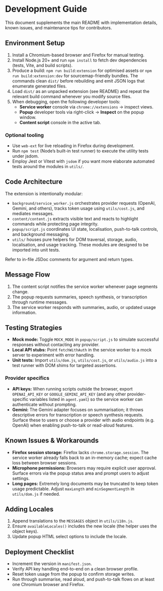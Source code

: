 # Development Guide

This document supplements the main README with implementation details, known issues, and maintenance tips for contributors.

## Environment Setup

1. Install a Chromium-based browser and Firefox for manual testing.
2. Install Node.js 20+ and run `npm install` to fetch dev dependencies (tests, Vite, and build scripts).
3. Produce a build: `npm run build:extension` for optimised assets or `npm run build:extension:dev` for sourcemap-friendly bundles. The commands clean `dist/` before rebuilding and emit JSON logs that enumerate generated files.
4. Load `dist/` as an unpacked extension (see README) and repeat the relevant build command whenever you modify source files.
5. When debugging, open the following developer tools:
   - **Service worker** console via `chrome://extensions` → inspect views.
   - **Popup** developer tools via right-click → **Inspect** on the popup window.
   - **Content script** console in the active tab.

### Optional tooling

- Use `web-ext` for live reloading in Firefox during development.
- Run `npm test` (Node’s built-in test runner) to execute the utility tests under jsdom.
- Employ Jest or Vitest with `jsdom` if you want more elaborate automated tests around the modules in `utils/`.

## Code Architecture

The extension is intentionally modular:

- `background/service_worker.js` orchestrates provider requests (OpenAI, Gemini, and others), tracks token usage using `utils/cost.js`, and mediates messages.
- `content/content.js` extracts visible text and reacts to highlight commands while protecting page integrity.
- `popup/script.js` coordinates UI state, localisation, push-to-talk controls, and background messaging.
- `utils/` houses pure helpers for DOM traversal, storage, audio, localisation, and usage tracking. These modules are designed to be imported into unit tests.

Refer to in-file JSDoc comments for argument and return types.

## Message Flow

1. The content script notifies the service worker whenever page segments change.
2. The popup requests summaries, speech synthesis, or transcription through runtime messages.
3. The service worker responds with summaries, audio, or updated usage information.

## Testing Strategies

- **Mock mode:** Toggle `MOCK_MODE` in `popup/script.js` to simulate successful responses without contacting any provider.
- **Local API stubs:** Point `fetchWithAuth` in the service worker to a mock server to experiment with error handling.
- **Unit tests:** Import `utils/dom.js`, `utils/cost.js`, or `utils/audio.js` into a test runner with DOM shims for targeted assertions.

### Provider specifics

- **API keys:** When running scripts outside the browser, export `OPENAI_API_KEY` or `GOOGLE_GEMINI_API_KEY` (and any other provider-specific variables listed in `agent.yaml`) so the service worker can authenticate without prompting.
- **Gemini:** The Gemini adapter focuses on summarisation; it throws descriptive errors for transcription or speech synthesis requests. Surface these to users or choose a provider with audio endpoints (e.g. OpenAI) when enabling push-to-talk or read-aloud features.

## Known Issues & Workarounds

- **Firefox session storage:** Firefox lacks `chrome.storage.session`. The service worker already falls back to an in-memory cache; expect cache loss between browser sessions.
- **Microphone permissions:** Browsers may require explicit user approval. Surface errors via the popup status area and prompt users to adjust settings.
- **Long pages:** Extremely long documents may be truncated to keep token usage predictable. Adjust `maxLength` and `minSegmentLength` in `utils/dom.js` if needed.

## Adding Locales

1. Append translations to the `MESSAGES` object in `utils/i18n.js`.
2. Ensure `availableLocales()` includes the new locale (the helper uses the object keys).
3. Update popup HTML select options to include the locale.

## Deployment Checklist

- Increment the version in `manifest.json`.
- Verify API key handling end-to-end on a clean browser profile.
- Reset token usage from the popup to confirm storage writes.
- Run through summarise, read aloud, and push-to-talk flows on at least one Chromium browser and Firefox.

